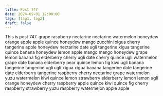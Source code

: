 ```yaml
---
title: Post 747
date: 2024-09-01 12:00:00
tags: [tag1, tag2]
draft: false
---
```

This is post 747.
grape
raspberry
nectarine
nectarine
watermelon
honeydew
orange
apple
apple
quince
honeydew
mango
zucchini
xigua
cherry
tangerine
apple
honeydew
nectarine
date
ugli
tangerine
xigua
tangerine
quince
banana
honeydew
lemon
apple
mango
mango
honeydew
grape
lemon
banana
fig
elderberry
cherry
ugli
date
cherry
quince
ugli
watermelon
grape
date
banana
elderberry
pear
quince
lemon
fig
kiwi
ugli
banana
tangerine
tangerine
ugli
ugli
xigua
xigua
banana
tangerine
date
tangerine
date
elderberry
tangerine
raspberry
cherry
nectarine
grape
watermelon
yuzu
watermelon
kiwi
quince
lemon
strawberry
elderberry
lemon
lemon
ugli
orange
honeydew
cherry
raspberry
apple
quince
kiwi
quince
fig
cherry
raspberry
strawberry
yuzu
raspberry
watermelon
apple
apple
